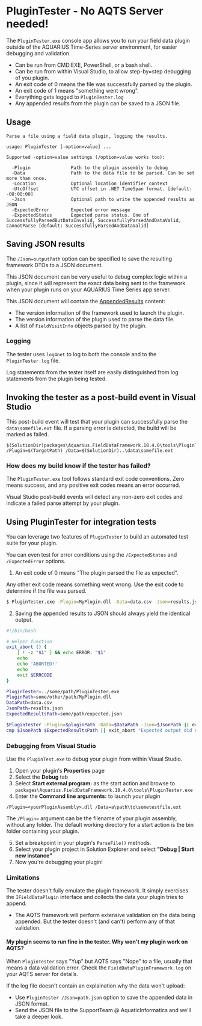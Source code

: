 ﻿# PluginTester - No AQTS Server needed!

The `PluginTester.exe` console app allows you to run your field data plugin outside of the AQUARIUS Time-Series server environment, for easier debugging and validation.

- Can be run from CMD.EXE, PowerShell, or a bash shell.
- Can be run from within Visual Studio, to allow step-by=step debugging of you plugin.
- An exit code of 0 means the file was successfully parsed by the plugin.
- An exit code of 1 means "something went wrong".
- Everything gets logged to `PluginTester.log`
- Any appended results from the plugin can be saved to a JSON file.

## Usage

```
Parse a file using a field data plugin, logging the results.

usage: PluginTester [-option=value] ...

Supported -option=value settings (/option=value works too):

  -Plugin               Path to the plugin assembly to debug
  -Data                 Path to the data file to be parsed. Can be set more than once.
  -Location             Optional location identifier context
  -UtcOffset            UTC offset in .NET TimeSpan format. [default: -08:00:00]
  -Json                 Optional path to write the appended results as JSON
  -ExpectedError        Expected error message
  -ExpectedStatus       Expected parse status. One of SuccessfullyParsedButDataInvalid, SuccessfullyParsedAndDataValid, CannotParse [default: SuccessfullyParsedAndDataValid]
```

## Saving JSON results

The `/Json=outputPath` option can be specified to save the resulting framework DTOs to a JSON document.

This JSON document can be very useful to debug complex logic within a plugin, since it will represent the exact data being sent to the framework when your plugin runs on your AQUARIUS Time Series app server.

This JSON document will contain the [AppendedResults](./AppendedResults.cs) content:
- The version information of the framework used to launch the plugin.
- The version information of the plugin used to parse the data file.
- A list of `FieldVisitInfo` objects parsed by the plugin.

### Logging

The tester uses `log4net` to log to both the console and to the `PluginTester.log` file.

Log statements from the tester itself are easily distinguished from log statements from the plugin being tested.

## Invoking the tester as a post-build event in Visual Studio

This post-build event will test that your plugin can successfully parse the `data\somefile.ext` file. If a parsing error is detected, the build will be marked as failed.

```
$(SolutionDir)packages\Aquarius.FieldDataFramework.18.4.0\tools\PluginTester.exe /Plugin=$(TargetPath) /Data=$(SolutionDir)..\data\somefile.ext
```

### How does my build know if the tester has failed?

The `PluginTester.exe` tool follows standard exit code conventions. Zero means success, and any positive exit codes means an error occurred.

Visual Studio post-build events will detect any non-zero exit codes and indicate a failed parse attempt by your plugin.

## Using PluginTester for integration tests

You can leverage two features of `PluginTester` to build an automated test suite for your plugin.

You can even test for error conditions using the `/ExpectedStatus` and `/ExpectedError` options.

1. An exit code of 0 means "The plugin parsed the file as expected".

Any other exit code means something went wrong. Use the exit code to determine if the file was parsed.

```sh
$ PluginTester.exe -Plugin=MyPlugin.dll -Data=data.csv -Json=results.json || echo "Did not parser data.csv"
```

2. Saving the appended results to JSON should always yield the identical output.

```sh
#!/bin/bash

# Helper function
exit_abort () {
    [ ! -z "$1" ] && echo ERROR: "$1"
    echo
    echo 'ABORTED!'
    echo
    exit $ERRCODE
}

PluginTester=../some/path/PluginTester.exe
PluginPath=some/other/path/MyPlugin.dll
DataPath=data.csv
JsonPath=results.json
ExpectedResultsPath=some/path/expected.json

$PluginTester -Plugin=$pluginPath -Data=$DataPath -Json=$JsonPath || exit_abort "Can't parse $DataPath"
cmp $JsonPath $ExpectedResultsPath || exit_abort "Expected output did not match."
```

### Debugging from Visual Studio

Use the `PluginTest.exe` to debug your plugin from within Visual Studio.

1. Open your plugin's **Properties** page
2. Select the **Debug** tab
3. Select **Start external program:** as the start action and browse to `packages\Aquarius.FieldDataFramework.18.4.0\tools\PluginTester.exe`
4. Enter the **Command line arguments:** to launch your plugin

```
/Plugin=<yourPluginAssembly>.dll /Data=a\path\to\sometestfile.ext
```

The `/Plugin=` argument can be the filename of your plugin assembly, without any folder. The default working directory for a start action is the bin folder containing your plugin.

5. Set a breakpoint in your plugin's `ParseFile()` methods.
6. Select your plugin project in Solution Explorer and select **"Debug | Start new instance"**
7. Now you're debugging your plugin!

### Limitations

The tester doesn't fully emulate the plugin framework. It simply exercises the `IFieldDataPlugin` interface and collects the data your plugin tries to append.

- The AQTS framework will perform extensive validation on the data being appended. But the tester doesn't (and can't) perform any of that validation.

#### My plugin seems to run fine in the tester. Why won't my plugin work on AQTS?

When `PluginTester` says "Yup" but AQTS says "Nope" to a file, usually that means a data validation error. Check the `FieldDataPluginFramework.log` on your AQTS server for details.

If the log file doesn't contain an explaination why the data won't upload:
- Use `PluginTester /Json=path.json` option to save the appended data in JSON format.
- Send the JSON file to the SupportTeam @ AquaticInformatics and we'll take a deeper look.

